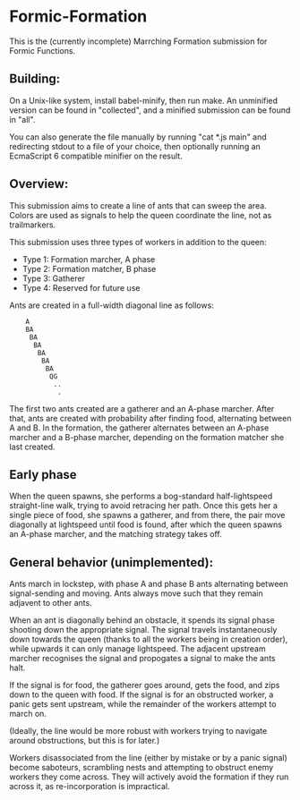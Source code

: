 Formic-Formation
======

This is the (currently incomplete) Marrching Formation submission for Formic Functions. 

Building:
------

On a Unix-like system, install babel-minify, then run make. An unminified version can be found in "collected", and a minified submission can be found in "all". 

You can also generate the file manually by running "cat *.js main" and redirecting stdout to a file of your choice, then optionally running an EcmaScript 6 compatible minifier on the result. 

Overview:
------

This submission aims to create a line of ants that can sweep the area. Colors are used as signals to help the queen coordinate the line, not as trailmarkers. 

This submission uses three types of workers in addition to the queen:
*    Type 1: Formation marcher, A phase
*    Type 2: Formation matcher, B phase
*    Type 3: Gatherer
*    Type 4: Reserved for future use

Ants are created in a full-width diagonal line as follows: 

        A
        BA
         BA
          BA
           BA
            BA
             BA
              QG
               ..
                .

The first two ants created are a gatherer and an A-phase marcher. After that, ants are created with probability after finding food, alternating between A and B. In the formation, the gatherer alternates between an A-phase marcher and a B-phase marcher, depending on the formation matcher she last created. 

Early phase
------

When the queen spawns, she performs a bog-standard half-lightspeed straight-line walk, trying to avoid retracing her path. Once this gets her a single piece of food, she spawns a gatherer, and from there, the pair move diagonally at lightspeed until food is found, after which the queen spawns an A-phase marcher, and the matching strategy takes off. 

General behavior (unimplemented):
------

Ants march in lockstep, with phase A and phase B ants alternating between signal-sending and moving. Ants always move such that they remain adjavent to other ants. 

When an ant is diagonally behind an obstacle, it spends its signal phase shooting down the appropriate signal. The signal travels instantaneously down towards the queen (thanks to all the workers being in creation order), while upwards it can only manage lightspeed. The adjacent upstream marcher recognises the signal and propogates a signal to make the ants halt. 

If the signal is for food, the gatherer goes around, gets the food, and zips down to the queen with food. If the signal is for an obstructed worker, a panic gets sent upstream, while the remainder of the workers attempt to march on. 

(Ideally, the line would be more robust with workers trying to navigate around obstructions, but this is for later.) 

Workers disassociated from the line (either by mistake or by a panic signal) become saboteurs, scrambling nests and attempting to obstruct enemy workers they come across. They will actively avoid the formation if they run across it, as re-incorporation is impractical. 
